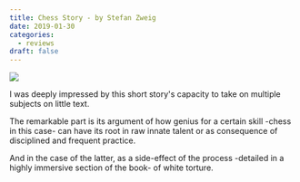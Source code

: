 ```yaml
---
title: Chess Story - by Stefan Zweig
date: 2019-01-30
categories:
  - reviews
draft: false
---
```


![](https://i.gr-assets.com/images/S/compressed.photo.goodreads.com/books/1386924796l/59151.jpg)

I was deeply impressed by this short story's capacity to take on multiple subjects on little text.

The remarkable part is its argument of how genius for a certain skill -chess in this case- can have its root in raw innate talent or as consequence of disciplined and frequent practice.

And in the case of the latter, as a side-effect of the process -detailed in a highly immersive section of the book- of white torture.
